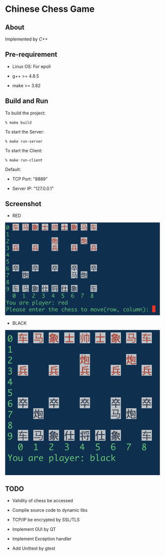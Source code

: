 # Chinese Chess Game

About
-----

Implemented by *C++*

Pre-requirement
---------------

* Linux OS: For epoll

* g++ >= 4.8.5

* make >= 3.82

Build and Run
-------------

To build the project:

    % make build

To start the Server:

    % make run-server

To start the Client:

    % make run-client

Default:

* TCP Port: "8889"

* Server IP: "127.0.0.1"

Screenshot
----------

* RED

![image](https://github.com/GeniusDai/ChineseChessGame/raw/main/screenshot/RED.png)

* BLACK

![image](https://github.com/GeniusDai/ChineseChessGame/raw/main/screenshot/BLACK.png)

TODO
----

* Validity of chess be accessed

* Complie source code to dynamic libs

* TCP/IP be encrypted by SSL/TLS

* Implement GUI by QT

* Implement Exception handler

* Add Unittest by gtest
